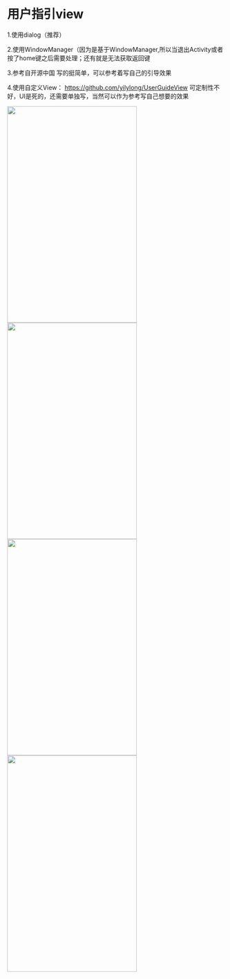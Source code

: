 # 用户指引view
1.使用dialog（推荐）

2.使用WindowManager（因为是基于WindowManager,所以当退出Activity或者按了home键之后需要处理；还有就是无法获取返回键

3.参考自开源中国 写的挺简单，可以参考着写自己的引导效果

4.使用自定义View：
https://github.com/yilylong/UserGuideView
可定制性不好，UI是死的，还需要单独写，当然可以作为参考写自己想要的效果

<img src=https://github.com/xturbofan/MaskDemo/blob/master/demo1.png width="300" height="500">
<img src=https://github.com/xturbofan/MaskDemo/blob/master/demo2.png width="300" height="500">
<img src=https://github.com/xturbofan/MaskDemo/blob/master/demo3.png width="300" height="500">
<img src=https://github.com/xturbofan/MaskDemo/blob/master/demo4.png width="300" height="500">